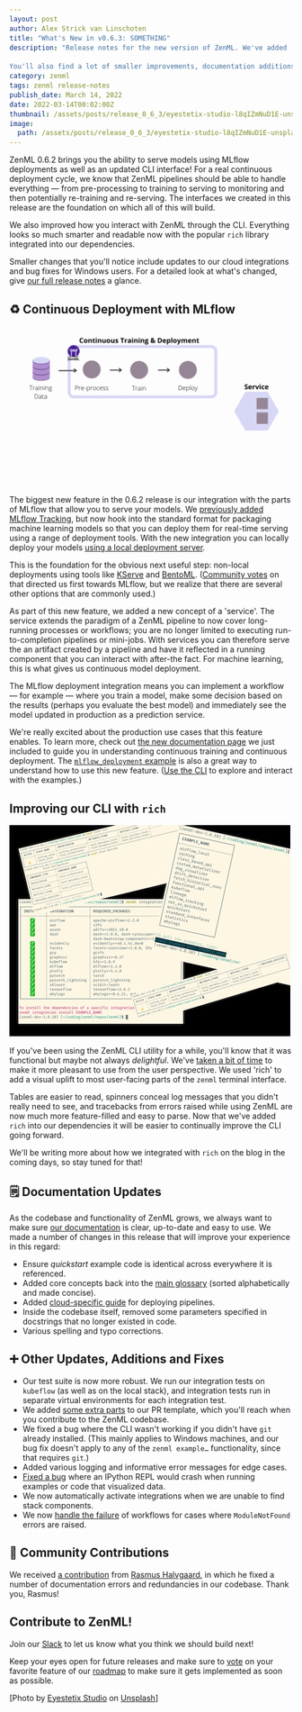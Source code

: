 ```yaml
---
layout: post
author: Alex Strick van Linschoten
title: "What's New in v0.6.3: SOMETHING"
description: "Release notes for the new version of ZenML. We've added 

You'll also find a lot of smaller improvements, documentation additions and bug fixes in this release."
category: zenml
tags: zenml release-notes
publish_date: March 14, 2022
date: 2022-03-14T00:02:00Z
thumbnail: /assets/posts/release_0_6_3/eyestetix-studio-l8qIZmNuD1E-unsplash.jpg
image:
  path: /assets/posts/release_0_6_3/eyestetix-studio-l8qIZmNuD1E-unsplash.jpg
---
```


ZenML 0.6.2 brings you the ability to serve models using MLflow deployments as well as an updated CLI interface! For a real continuous deployment cycle, we know that ZenML pipelines should be able to handle everything — from pre-processing to training to serving to monitoring and then potentially re-training and re-serving. The interfaces we created in this release are the foundation on which all of this will build.

We also improved how you interact with ZenML through the CLI. Everything looks so much smarter and readable now with the popular `rich` library integrated into our dependencies.

Smaller changes that you'll notice include updates to our cloud integrations and bug fixes for Windows users. For a detailed look at what's changed, give [our full release notes](https://github.com/zenml-io/zenml/releases/tag/0.6.2) a glance.

## ♻️ Continuous Deployment with MLflow

![A Continuous Deployment workflow. Achievement unlocked!](../assets/posts/release_0_6_2/ZenML0-6-2.gif)

The biggest new feature in the 0.6.2 release is our integration with the parts of MLflow that allow you to serve your models. We [previously added MLflow Tracking](https://blog.zenml.io/zero-five-seven-release/), but now hook into the standard format for packaging machine learning models so that you can deploy them for real-time serving using a range of deployment tools. With the new integration you can locally deploy your models [using a local deployment server](https://mlflow.org/docs/latest/models.html#deploy-mlflow-models).

This is the foundation for the obvious next useful step: non-local deployments using tools like [KServe](https://github.com/kserve/kserve) and [BentoML](https://github.com/bentoml/BentoML). ([Community votes](https://github.com/zenml-io/zenml/discussions/215) on that directed us first towards MLflow, but we realize that there are several other options that are commonly used.)

As part of this new feature, we added a new concept of a 'service'. The service extends the paradigm of a ZenML pipeline to now cover long-running processes or workflows; you are no longer limited to executing run-to-completion pipelines or mini-jobs. With services you can therefore serve the an artifact created by a pipeline and have it reflected in a running component that you can interact with after-the fact. For machine learning, this is what gives us continuous model deployment.

The MLflow deployment integration means you can implement a workflow — for example — where you train a model, make some decision based on the results (perhaps you evaluate the best model) and immediately see the model updated in production as a prediction service.

We're really excited about the production use cases that this feature enables. To learn more, check out [the new documentation page](https://docs.zenml.io/features/continous-training-and-deployment) we just included to guide you in understanding continuous training and continuous deployment. The [`mlflow_deployment` example](https://github.com/zenml-io/zenml/tree/main/examples) is also a great way to understand how to use this new feature. ([Use the CLI](https://blog.zenml.io/examples-cli/) to explore and interact with the examples.)

## Improving our CLI with `rich`

![Our CLI tables look much nicer with 'rich'](../assets/posts/release_0_6_2/rich-tables.jpeg)

If you've been using the ZenML CLI utility for a while, you'll know that it was functional but maybe not always *delightful*. We've [taken a bit of time](https://github.com/zenml-io/zenml/pull/392) to make it more pleasant to use from the user perspective. We used 'rich' to add a visual uplift to most user-facing parts of the `zenml` terminal interface. 

Tables are easier to read, spinners conceal log messages that you didn't really need to see, and tracebacks from errors raised while using ZenML are now much more feature-filled and easy to parse. Now that we've added `rich` into our dependencies it will be easier to continually improve the CLI going forward.

We'll be writing more about how we integrated with `rich` on the blog in the coming days, so stay tuned for that!

## 🗒 Documentation Updates

As the codebase and functionality of ZenML grows, we always want to make sure [our documentation](https://docs.zenml.io/) is clear, up-to-date and easy to use. We made a number of changes in this release that will improve your experience in this regard:

- Ensure *quickstart* example code is identical across everywhere it is referenced.
- Added core concepts back into the [main glossary](https://docs.zenml.io/reference/glossary) (sorted alphabetically and made concise).
- Added [cloud-specific guide](https://docs.zenml.io/features/cloud-pipelines/guide-aws-gcp-azure) for deploying pipelines.
- Inside the codebase itself, removed some parameters specified in docstrings that no longer existed in code.
- Various spelling and typo corrections.

## ➕ Other Updates, Additions and Fixes

- Our test suite is now more robust. We run our integration tests on `kubeflow` (as well as on the local stack), and integration tests run in separate virtual environments for each integration test.
- We added [some extra parts](https://github.com/zenml-io/zenml/pull/411) to our PR template, which you'll reach when you contribute to the ZenML codebase.
- We fixed a bug where the CLI wasn't working if you didn't have `git` already installed. (This mainly applies to Windows machines, and our bug fix doesn't apply to any of the `zenml example…` functionality, since that requires `git`.)
- Added various logging and informative error messages for edge cases.
- [Fixed a bug](https://github.com/zenml-io/zenml/pull/416) where an IPython REPL would crash when running examples or code that visualized data.
- We now automatically activate integrations when we are unable to find stack components.
- We now [handle the failure](https://github.com/zenml-io/zenml/pull/390) of workflows for cases where `ModuleNotFound` errors are raised.

## 🙌 Community Contributions

We received [a contribution](https://github.com/zenml-io/zenml/pull/422) from [Rasmus Halvgaard](https://github.com/halvgaard), in which he fixed a number of documentation errors and redundancies in our codebase. Thank you, Rasmus!

## Contribute to ZenML!

Join our [Slack](https://zenml.io/slack-invite/) to let us know what you think we should build next!

Keep your eyes open for future releases and make sure to [vote](https://github.com/zenml-io/zenml/discussions/categories/roadmap) on your favorite feature of our [roadmap](https://zenml.io/roadmap) to make sure it gets implemented as soon as possible.

[Photo by <a href="https://unsplash.com/@eyestetix?utm_source=unsplash&utm_medium=referral&utm_content=creditCopyText">Eyestetix Studio</a> on <a href="https://unsplash.com/s/photos/balloons?utm_source=unsplash&utm_medium=referral&utm_content=creditCopyText">Unsplash</a>]
